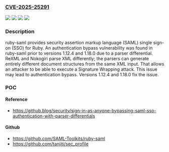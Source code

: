 ### [CVE-2025-25291](https://cve.mitre.org/cgi-bin/cvename.cgi?name=CVE-2025-25291)
![](https://img.shields.io/static/v1?label=Product&message=ruby-saml&color=blue)
![](https://img.shields.io/static/v1?label=Version&message=%3D%20%3C%201.12.4%20&color=brighgreen)
![](https://img.shields.io/static/v1?label=Vulnerability&message=CWE-347%3A%20Improper%20Verification%20of%20Cryptographic%20Signature&color=brighgreen)
![](https://img.shields.io/static/v1?label=Vulnerability&message=CWE-436%3A%20Interpretation%20Conflict&color=brighgreen)

### Description

ruby-saml provides security assertion markup language (SAML) single sign-on (SSO) for Ruby. An authentication bypass vulnerability was found in ruby-saml prior to versions 1.12.4 and 1.18.0 due to a parser differential. ReXML and Nokogiri parse XML differently; the parsers can generate entirely different document structures from the same XML input. That allows an attacker to be able to execute a Signature Wrapping attack. This issue may lead to authentication bypass. Versions 1.12.4 and 1.18.0 fix the issue.

### POC

#### Reference
- https://github.blog/security/sign-in-as-anyone-bypassing-saml-sso-authentication-with-parser-differentials

#### Github
- https://github.com/SAML-Toolkits/ruby-saml
- https://github.com/tanjiti/sec_profile

